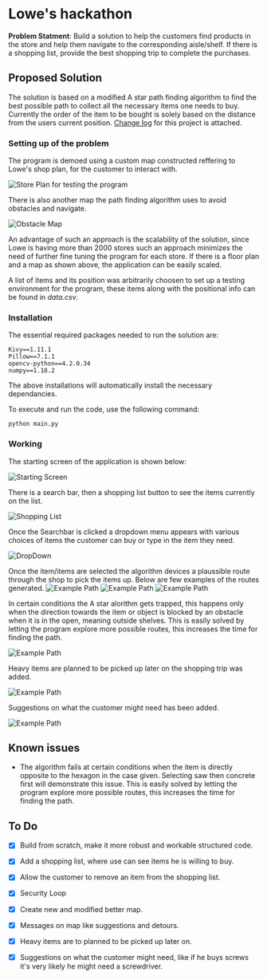 # Lowe's hackathon

**Problem Statment**: Build a solution to help the customers find products in the store and help them navigate to the corresponding aisle/shelf. If there is a shopping list, provide the best shopping trip to complete the purchases.


## Proposed Solution

The solution is based on a modified A star path finding algorithm to find the best possible path to collect all the necessary items one needs to buy. Currently the order of the item to be bought is solely based on the distance from the users current position. [Change log](https://github.com/Fathaah/Lowe-Path-Finding/blob/master/Changes.md) for this project is attached.

### Setting up of the problem

The program is demoed using a custom map constructed reffering to Lowe's shop plan, for the customer to interact with.

![Store Plan for testing the program](https://github.com/Fathaah/Lowe-Path-Finding/blob/master/Map4.jpg)

There is also another map the path finding algorithm uses to avoid obstacles and navigate.

![Obstacle Map](https://github.com/Fathaah/Lowe-Path-Finding/blob/master/p_map3.jpg)

An advantage of such an approach is the scalability of the solution, since Lowe is having more than 2000 stores such an approach minimizes the need of further fine tuning the program for each store. If there is a floor plan and a map as shown above, the application can be easily scaled.

A list of items and its position was arbitrarily choosen to set up a testing environment for the program, these items along with the positional info can be found in *data.csv*.

### Installation

The essential required packages needed to run the solution are:

```
Kivy==1.11.1
Pillow==7.1.1
opencv-python==4.2.0.34
numpy==1.18.2
```

The above installations will automatically install the necessary dependancies.

To execute and run the code, use the following command:

```
python main.py
```

### Working

The starting screen of the application is shown below:

![Starting Screen](https://github.com/Fathaah/Lowe-Path-Finding/blob/master/images/1.PNG)

There is a search bar, then a shopping list button to see the items currently on the list.


![Shopping List](https://github.com/Fathaah/Lowe-Path-Finding/blob/master/images/3.PNG)

Once the Searchbar is clicked a dropdown menu appears with various choices of items the customer can buy or type in the item they need.


![DropDown](https://github.com/Fathaah/Lowe-Path-Finding/blob/master/images/2.PNG)


Once the item/items are selected the algorithm devices a plaussible route through the shop to pick the items up. Below are few examples of the routes generated.
![Example Path](https://github.com/Fathaah/Lowe-Path-Finding/blob/master/images/4.PNG)
![Example Path](https://github.com/Fathaah/Lowe-Path-Finding/blob/master/images/5.PNG)
![Example Path](https://github.com/Fathaah/Lowe-Path-Finding/blob/master/images/6.PNG)

In certain conditions the A star alorithm gets trapped, this happens only when the direction towards the item or object is blocked by an obstacle when it is in the open, meaning outside shelves. This is easily solved by letting the program explore more possible routes, this increases the time for finding the path.

![Example Path](https://github.com/Fathaah/Lowe-Path-Finding/blob/master/images/e.PNG)


Heavy items are planned to be picked up later on the shopping trip was added.

![Example Path](https://github.com/Fathaah/Lowe-Path-Finding/blob/master/images/7.PNG)

Suggestions on what the customer might need has been added.

![Example Path](https://github.com/Fathaah/Lowe-Path-Finding/blob/master/images/Capture.PNG)


## Known issues

* The algorithm fails at certain conditions when the item is directly opposite to the hexagon in the case given. Selecting saw then concrete first will demonstrate this issue. This is easily solved by letting the program explore more possible routes, this increases the time for finding the path.

## To Do

- [x] Build from scratch, make it more robust and workable structured code.
- [x] Add a shopping list, where use can see items he is willing to buy.
- [x] Allow the customer to remove an item from the shopping list.
- [x] Security Loop
- [x] Create new and modified better map.
- [x] Messages on map like suggestions and detours. 
- [x] Heavy items are to planned to be picked up later on.
- [x] Suggestions on what the customer might need, like if he buys screws it's very likely he might need a screwdriver.




